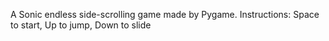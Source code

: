 A Sonic endless side-scrolling game made by Pygame. Instructions: Space to start, Up to jump, Down to slide
